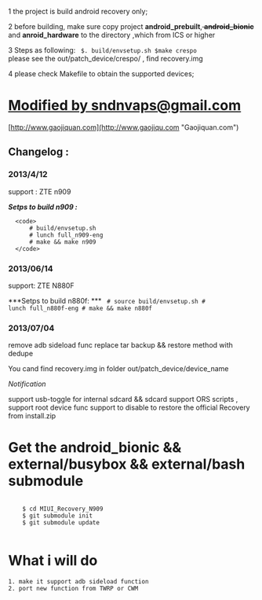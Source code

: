 1 the project is build android recovery only;

2 before building, make sure copy project <b>android_prebuilt</b>,<del> <b>android_bionic</b></del> and <b>anroid_hardware</b> to the directory ,which from ICS or higher 

3 Steps as following:
 <code>
    $. build/envsetup.sh
    $make crespo
</code>
  please see the out/patch_device/crespo/ , find recovery.img
 
4 please check Makefile to obtain the supported devices;

 
<h1><ins>Modified by sndnvaps@gmail.com </ins></h1>



[http://www.gaojiquan.com](http://www.gaojiqu.com "Gaojiquan.com") 



<h2> Changelog :</h2> 
<h3>2013/4/12 </h3>
     support : ZTE n909 

***Setps to build n909 :***

      <code>
          # build/envsetup.sh
          # lunch full_n909-eng
          # make && make n909 
      </code>

<h3>2013/06/14 </h3>
     support: ZTE N880F
     
***Setps to build n880f: ***
   <code>
    # source build/envsetup.sh
    # lunch full_n880f-eng
    # make && make n880f
  </code>

<h3>2013/07/04 </h3>
  remove adb sideload func
  replace tar backup && restore method with dedupe
  
You cand find recovery.img in folder out/patch_device/device_name
 
*Notification*

   support usb-toggle for internal sdcard && sdcard 
   support ORS scripts , 
   support root device func 
   support to disable to restore the official Recovery from install.zip


<h1> Get the android_bionic && external/busybox && external/bash  submodule </h1>
    <code>
    $ cd MIUI_Recovery_N909 
    $ git submodule init 
    $ git submodule update 
   </code>

<h1> What i will do </h1>

    1. make it support adb sideload function 
    2. port new function from TWRP or CWM 
    
